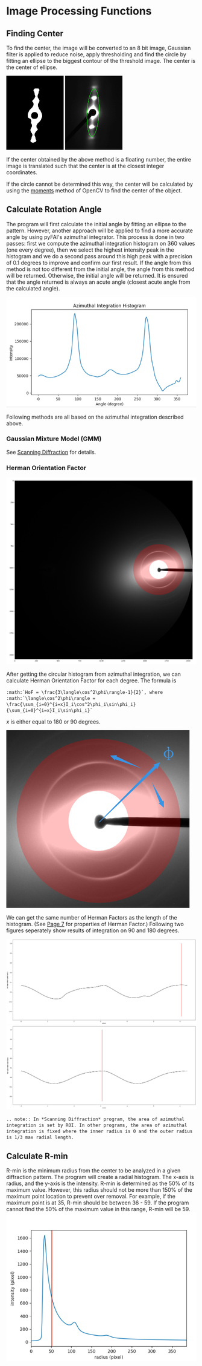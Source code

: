 # Image Processing Functions

## Finding Center
To find the center, the image will be converted to an 8 bit image, Gaussian filter is applied to reduce noise, apply thresholding and find the circle by fitting an ellipse to the biggest contour of the threshold image. The center is the center of ellipse. 

![-](../images/img_proc/thresh.png)  ![-](../images/img_proc/center2.png)

If the center obtained by the above method is a floating number, the entire image is translated such that the center is at the closest integer coordinates. 

If the circle cannot be determined this way, the center will be calculated by using the [moments](http://docs.opencv.org/2.4/modules/imgproc/doc/structural_analysis_and_shape_descriptors.html?highlight=moments#moments) method of OpenCV to find the center of the object.

## Calculate Rotation Angle
The program will first calculate the initial angle by fitting an ellipse to the pattern. 
However, another approach will be applied to find a more accurate angle by using pyFAI's azimuthal integrator. This process is done in two passes: first we compute the azimuthal integration histogram on 360 values (one every degree), then we select the highest intensity peak in the histogram and we do a second pass around this high peak with a precision of 0.1 degrees to improve and confirm our first result.
If the angle from this method is not too different from the initial angle, the angle from this method will be returned. Otherwise, the initial angle will be returned. It is ensured that the angle returned is always an acute angle (closest acute angle from the calculated angle).

![-](../images/img_proc/azimuthal.png)

Following methods are all based on the azimuthal integration described above.
### Gaussian Mixture Model (GMM)
See [Scanning Diffraction](ScanningDiffraction/Scanning-Diffraction--How-it-works.html#finding-other-properties-of-each-ring) for details.

### Herman Orientation Factor
![-](../images/orientation/hof00.png)

After getting the circular histogram from azimuthal integration, we can calculate Herman Orientation Factor for each degree. The formula is
```eval_rst
:math:`HoF = \frac{3\langle\cos^2\phi\rangle-1}{2}`, where 
:math:`\langle\cos^2\phi\rangle = \frac{\sum_{i=0}^{i=x}I_i\cos^2\phi_i\sin\phi_i}{\sum_{i=0}^{i=x}I_i\sin\phi_i}`
```
*x* is either equal to 180 or 90 degrees.

![-](../images/orientation/hof01.png)

We can get the same number of Herman Factors as the length of the histogram. (See [Page 7](http://www.personal.psu.edu/irh1/PDF/Orientation.pdf) for properties of Herman Factor.) Following two figures seperately show results of integration on 90 and 180 degrees.

![-](../images/orientation/hof02.png)
![-](../images/orientation/hof03.png)

```eval_rst
.. note:: In *Scanning Diffraction* program, the area of azimuthal integration is set by ROI. In other programs, the area of azimuthal integration is fixed where the inner radius is 0 and the outer radius is 1/3 max radial length.
```

## Calculate R-min
R-min is the minimum radius from the center to be analyzed in a given diffraction pattern. The program will create a radial histogram. The x-axis is radius, and the y-axis is the intensity. R-min is determined as the 50% of its maximum value. However, this radius should not be more than 150% of the maximum point location to prevent over removal. For example, if the maximum point is at 35, R-min should be between 36 - 59. If the program cannot find the 50% of the maximum value in this range, R-min will be 59.
![-](../images/img_proc/rmin.png)
